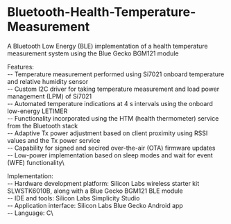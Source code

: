 # Bluetooth-Health-Temperature-Measurement
A Bluetooth Low Energy (BLE) implementation of a health temperature measurement system using the Blue Gecko BGM121 module

Features:\
-- Temperature measurement performed using Si7021 onboard temperature and relative humidity sensor\
-- Custom I2C driver for taking temperature measurement and load power management (LPM) of Si7021\
-- Automated temperature indications at 4 s intervals using the onboard low-energy LETIMER\
-- Functionality incorporated using the HTM (health thermometer) service from the Bluetooth stack\
-- Adaptive Tx power adjustment based on client proximity using RSSI values and the Tx power service\
-- Capability for signed and secired over-the-air (OTA) firmware updates\
-- Low-power implementation based on sleep modes and wait for event (WFE) functionality\

Implementation:\
-- Hardware development platform: Silicon Labs wireless starter kit SLWSTK6010B, along with a Blue Gecko BGM121 BLE module\
-- IDE and tools: Silicon Labs Simplicity Studio\
-- Application interface: Silicon Labs Blue Gecko Android app\
-- Language: C\
